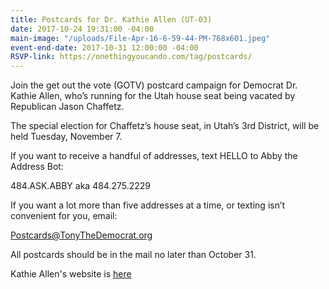 ```yaml
---
title: Postcards for Dr. Kathie Allen (UT-03)
date: 2017-10-24 19:31:00 -04:00
main-image: "/uploads/File-Apr-16-6-59-44-PM-768x601.jpeg"
event-end-date: 2017-10-31 12:00:00 -04:00
RSVP-link: https://onethingyoucando.com/tag/postcards/
---
```


Join the get out the vote (GOTV) postcard campaign for Democrat Dr. Kathie Allen, who’s running for the Utah house seat being vacated by Republican Jason Chaffetz.

The special election for Chaffetz’s house seat, in Utah’s 3rd District, will be held Tuesday, November 7.

If you want to receive a handful of addresses, text HELLO to Abby the Address Bot:

484.ASK.ABBY aka 484.275.2229

If you want a lot more than five addresses at a time, or texting isn’t convenient for you, email:

Postcards@TonyTheDemocrat.org

All postcards should be in the mail no later than October 31.

Kathie Allen's website is [here](https://www.drkathieforcongress.com/)

